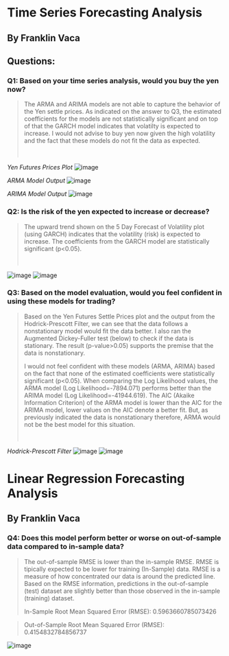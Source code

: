 # **Time Series Forecasting Analysis**
## By Franklin Vaca

## **Questions:**
### **Q1: Based on your time series analysis, would you buy the yen now?**<br>


><p>The ARMA and ARIMA models are not able to capture the behavior of the Yen settle prices. As indicated on the answer to Q3, the estimated coefficients for the models are not statistically significant and on top of that the GARCH model indicates that volatilty is expected to increase. I would not advise to buy yen now given the high volatility and the fact that these models do not fit the data as expected. </p><br>


*Yen Futures Prices Plot*
![image](Analysis_resources/Yen_settle_prices.PNG)


*ARMA Model Output*
![image](Analysis_resources/Arma_model.PNG)

*ARIMA Model Output*
![image](Analysis_resources/Arima_model.PNG)

### **Q2: Is the risk of the yen expected to increase or decrease?**<br>
><p>The upward trend shown on the 5 Day Forecast of Volatility plot (using GARCH) indicates that the volatility (risk) is expected to increase. The coefficients from the GARCH model are statistically significant (p<0.05).  </p><br>
![image](Analysis_resources/Garch_model.PNG)
![image](Analysis_resources/Volatility.PNG)

### **Q3: Based on the model evaluation, would you feel confident in using these models for trading?**<br>
><p>Based on the Yen Futures Settle Prices plot and the output from the Hodrick-Prescott Filter, we can see that the data follows a nonstationary model would fit the data better. I also ran the Augmented Dickey-Fuller test (below) to check if the data is stationary. The result (p-value>0.05) supports the premise that the data is nonstationary.</p>
><p>I would not feel confident with these models (ARMA, ARIMA) based on the fact that none of the estimated coefficients were statistically significant (p<0.05). When comparing the Log Likelihood values, the ARMA model (Log Likelihood=-7894.071) performs better than the ARIMA model (Log Likelihood=-41944.619). The AIC (Akaike Information Criterion) of the ARMA model is lower than the AIC for the ARIMA model, lower values on the AIC denote a better fit. But, as previously indicated the data is nonstationary therefore, ARMA would not be the best model for this situation.    </p><br>

*Hodrick-Prescott Filter*
![image](Analysis_resources/Settle_vs_trend.PNG)
![image](Analysis_resources/Noise.PNG)


# **Linear Regression Forecasting Analysis**
## By Franklin Vaca
### **Q4: Does this model perform better or worse on out-of-sample data compared to in-sample data?**<br>
><p>The out-of-sample RMSE is lower than the in-sample RMSE. RMSE is tipically expected to be lower for training (In-Sample) data. RMSE is a measure of how concentrated our data is around the predicted line. Based on the RMSE information, predictions in the out-of-sample (test) dataset are slightly better than those observed in the in-sample (training) dataset. </p>
> In-Sample Root Mean Squared Error (RMSE): 0.5963660785073426 <br>

> Out-of-Sample Root Mean Squared Error (RMSE): 0.4154832784856737



![image](Analysis_resources/Regression_return_vs_predicted.PNG)